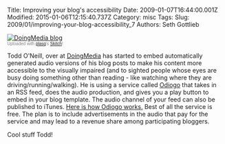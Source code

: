 Title: Improving your blog&#39;s accessibility
Date: 2009-01-07T16:44:00.001Z
Modified: 2015-01-06T12:15:40.737Z
Category: misc
Tags: 
Slug: 2009/01/improving-your-blog-accessibility_7
Authors: Seth Gottlieb

<div class="thumbnail"><a href="http://skitch.com/sggottlieb/bycq3/doingmedia-blog"><img alt="DoingMedia blog" src="http://img.skitch.com/20090107-n93hxik83swripqxhrxtpayap1.preview.jpg"/></a><br/><span style="font-family: Lucida Grande, Trebuchet, sans-serif, Helvetica, Arial; font-size: 10px; color: #808080">Uploaded with <a href="http://plasq.com/">plasq</a>'s <a href="http://skitch.com">Skitch</a>!</span></div>

  
  
Todd O'Neill, over at [DoingMedia](http://www.doingmedia.net/) has started to embed automatically generated audio versions of his blog posts to make his content more accessible to the visually impaired (and to sighted people whose eyes are busy doing something other than reading - like watching where they are driving/running/walking).  He is using a service called [Odiogo](http://www.odiogo.com/) that takes in an RSS feed, does the audio production, and gives you a play button to embed in your blog template.  The audio channel of your feed can also be published to iTunes.  [Here is how Odiogo works.](http://www.odiogo.com/bloggers.php)  Best of all the service is free.  The plan is to include advertisements in the audio that pay for the service and may lead to a revenue share among participating bloggers.  
  
Cool stuff Todd!
